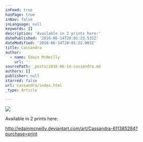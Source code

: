 ```yaml
---
inFeed: true
hasPage: true
inNav: false
inLanguage: null
keywords: []
description: 'Available in 2 prints here:'
datePublished: '2016-06-14T20:01:23.531Z'
dateModified: '2016-06-14T20:01:22.902Z'
title: Cassandra
author:
  - name: Edain McNeilly
    url: ''
sourcePath: _posts/2016-06-14-cassandra.md
authors: []
publisher: null
starred: false
url: cassandra/index.html
_type: Article

---
```

![](https://the-grid-user-content.s3-us-west-2.amazonaws.com/eb3b7c01-97f4-418e-a8a2-d83f6637a9bd.jpg)

Available in 2 prints here:

http://edainmcneilly.deviantart.com/art/Cassandra-611385284?purchase=print